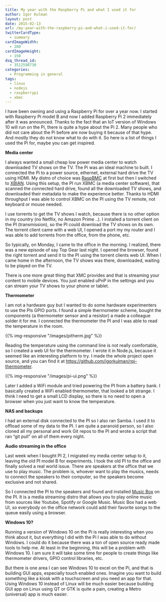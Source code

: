 ```yaml
---
title: My year with the Raspberry Pi and what I used it for
author: Igor Kulman
layout: post
date: 2015-02-13
url: /my-year-with-the-raspberry-pi-and-what-i-used-it-for/
twitterCardType:
  - summary
cardImageWidth:
  - 280
cardImageHeight:
  - 150
dsq_thread_id:
  - 3512598730
categories:
  - Programming in general
tags:
  - linux
  - nodejs
  - raspberrypi
  - xbmc
---
```

I have been owning and using a Raspberry Pi for over a year now. I started with Raspberry Pi model B and now I added Raspberry Pi 2 immediately after it was announced. Thanks to the fact that an IoT version of Windows 10 will run on the Pi, there is quite a hype about the Pi 2. Many people who did not care about the Pi before are now buying it because of that hype. And mostly they do not know what to do with it. So here is a list of things I used the Pi for, maybe you can get inspired.

**Media center**

I always wanted a small cheap low power media center to watch downloaded TV shows on the TV. The Pi was an ideal machine to built. I connected the Pi to a power source, ethernet, external hard drive the TV using HDMI. My distro of choice was [RaspBMC][1] at first but then I switched to [XBIAN][2]. Using this setup, the PI run XBMC (a media center software), that scanned the connected hard drive, found all the downloaded TV shows, and downloaded their metadata to make the experience better. Thanks to HDMI throughput I was able to control XBMC on the PI using the TV remote, not keyboard or mouse needed. 

I use torrents to get the TV shows I watch, because there is no other option in my country (no Netflix, no Amazon Prime ..). I installed a torrent client on the PI (transmission), so the PI could download the TV shows on its own. The torrent client came with a web UI, I opened a port my my router and I was able to add torrents from the office, from the phone, etc.

So typically, on Monday, I came to the office in the morning. I realized, there was a new episode of say Top Gear last night. I opened the browser, found the right torrent and send it to the PI using the torrent clients web UI. When I came home in the afternoon, the TV shows was there, downloaded, waiting to be played on the TV.

There is one more great thing that XMC provides and that is streaming your content to mobile devices. You just enabled uPnP in the settings and you can stream your TV shows to your phone or tablet.

**Thermometer**

I am not a hardware guy but I wanted to do some hardware experimenters to use the PIs GPIO ports. I found a simple thermometer scheme, bought the components (a thermometer sensor and a resistor) a made a colleague solder it for me. I connected the thermometer the PI and I was able to read the temperature in the room.

{{% img-responsive "/images/pitherm.jpg" %}}

Reading the temperature using the command line is not really comfortable, so I created a web UI for the thermometer. I wrote it in Node.js, because it seemed like an interesting platform to try. I made the whole project open source, and you can find it at <https://github.com/igorkulman/rpi-thermometer>. 

{{% img-responsive "/images/pi-ui.png" %}}

Later I added a WiFi module and tried powering the PI from a battery bank. I basically created a WiFi enabled thermometer, that looked a bit strange. I think I need to get a small LCD display, so there is no need to open a browser when you just want to know the temperature. 

**NAS and backups**

I had an external disk connected to the PI so I also ran Samba. I used it to offload some of my data to the PI. I am quite a paranoid person, so I also cloned all my personal and work Git repos to the PI and wrote a script that ran &#8220;git pull&#8221; on all of them every night. 

**Audio streaming in the office**

Last week when I bought PI 2, I migrated my media center setup to it, leaving the old PI model B for experiments. I took the old PI to the office and finally solved a real world issue. There are speakers at the office that we use to play music. The problem is, whoever want to play the musics, needs to connect the speakers to their computer, so the speakers become exclusive and not shared.

So I connected the PI to the speakers and found and installed [Music Box][7] on the PI. It is a media streaming distro that allows you to play online music from sources like Youtube, Spotify or Google Music. Music Box had a web UI, so everybody on the office network could add their favorite songs to the queue easily using a browser.

**Windows 10?**

Running a version of Windows 10 on the Pi is really interesting when you think about it, but everything I did with the Pi I was able to do without Windows. I could do it because there was a ton of open source ready made tools to help me. At least in the beginning, this will be a problem with Windows 10. I am sure it will take some time for people to create things like thermometer drivers, GPIO control libraries, etc. 

But there is one area I can see Windows 10 to excel on the Pi, and that is building GUI apps, especially touch enabled ones. Imagine you want to build something like a kiosk with a touchscreen and you need an app for that. Using Windows 10 instead of Linux will be much easier because building GUI app on Linux using QT or GTK is quite a pain, creating a Metro (universal) app is much easier.

 [1]: http://www.raspbmc.com/
 [2]: http://www.xbian.org/
 [7]: http://www.woutervanwijk.nl/pimusicbox/